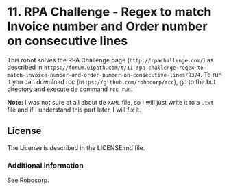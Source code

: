 # 11. RPA Challenge - Regex to match Invoice number and Order number on consecutive lines

This robot solves the RPA Challenge page (`http://rpachallenge.com/`) as described in `https://forum.uipath.com/t/11-rpa-challenge-regex-to-match-invoice-number-and-order-number-on-consecutive-lines/9374`. To run it you can download rcc (`https://github.com/robocorp/rcc`), go to the bot directory and execute de command `rcc run`.

**Note:** I was not sure at all about de `XAML` file, so I will just write it to a `.txt` file and if I understand this part later, I will fix it.

## License

The License is described in the LICENSE.md file.

### Additional information
See [Robocorp](https://robocorp.com).
